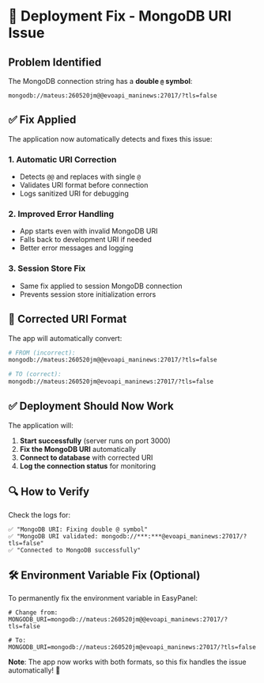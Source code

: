 # 🔧 Deployment Fix - MongoDB URI Issue

## Problem Identified
The MongoDB connection string has a **double `@` symbol**:
```
mongodb://mateus:260520jm@@evoapi_maninews:27017/?tls=false
```

## ✅ Fix Applied
The application now automatically detects and fixes this issue:

### 1. **Automatic URI Correction**
- Detects `@@` and replaces with single `@`
- Validates URI format before connection
- Logs sanitized URI for debugging

### 2. **Improved Error Handling**
- App starts even with invalid MongoDB URI
- Falls back to development URI if needed
- Better error messages and logging

### 3. **Session Store Fix**
- Same fix applied to session MongoDB connection
- Prevents session store initialization errors

## 🚀 Corrected URI Format
The app will automatically convert:
```bash
# FROM (incorrect):
mongodb://mateus:260520jm@@evoapi_maninews:27017/?tls=false

# TO (correct):
mongodb://mateus:260520jm@evoapi_maninews:27017/?tls=false
```

## ✅ Deployment Should Now Work
The application will:
1. **Start successfully** (server runs on port 3000)
2. **Fix the MongoDB URI** automatically
3. **Connect to database** with corrected URI
4. **Log the connection status** for monitoring

## 🔍 How to Verify
Check the logs for:
```
✅ "MongoDB URI: Fixing double @ symbol"
✅ "MongoDB URI validated: mongodb://***:***@evoapi_maninews:27017/?tls=false"
✅ "Connected to MongoDB successfully"
```

## 🛠️ Environment Variable Fix (Optional)
To permanently fix the environment variable in EasyPanel:
```env
# Change from:
MONGODB_URI=mongodb://mateus:260520jm@@evoapi_maninews:27017/?tls=false

# To:
MONGODB_URI=mongodb://mateus:260520jm@evoapi_maninews:27017/?tls=false
```

**Note**: The app now works with both formats, so this fix handles the issue automatically! 🎉